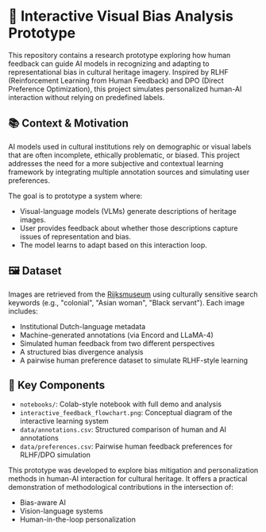 
# 🧠 Interactive Visual Bias Analysis Prototype

This repository contains a research prototype exploring how human feedback can guide AI models in recognizing and adapting to representational bias in cultural heritage imagery. Inspired by RLHF (Reinforcement Learning from Human Feedback) and DPO (Direct Preference Optimization), this project simulates personalized human-AI interaction without relying on predefined labels.

## 📚 Context & Motivation

AI models used in cultural institutions rely on demographic or visual labels that are often incomplete, ethically problematic, or biased. This project addresses the need for a more subjective and contextual learning framework by integrating multiple annotation sources and simulating user preferences.

The goal is to prototype a system where:
- Visual-language models (VLMs) generate descriptions of heritage images.
- User provides feedback about whether those descriptions capture issues of representation and bias.
- The model learns to adapt based on this interaction loop.

## 🖼️ Dataset

Images are retrieved from the [Rijksmuseum](https://www.rijksmuseum.nl) using culturally sensitive search keywords (e.g., "colonial", "Asian woman", "Black servant"). Each image includes:

- Institutional Dutch-language metadata
- Machine-generated annotations (via Encord and LLaMA-4)
- Simulated human feedback from two different perspectives
- A structured bias divergence analysis
- A pairwise human preference dataset to simulate RLHF-style learning

## 🧩 Key Components

- `notebooks/`: Colab-style notebook with full demo and analysis
- `interactive_feedback_flowchart.png`: Conceptual diagram of the interactive learning system
- `data/annotations.csv`: Structured comparison of human and AI annotations
- `data/preferences.csv`: Pairwise human feedback preferences for RLHF/DPO simulation

This prototype was developed to explore bias mitigation and personalization methods in human-AI interaction for cultural heritage. It offers a practical demonstration of methodological contributions in the intersection of:

- Bias-aware AI
- Vision-language systems
- Human-in-the-loop personalization
